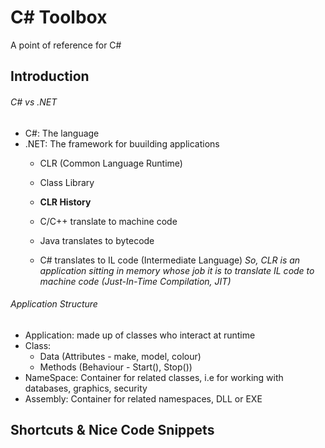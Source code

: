 # C# Toolbox 
A point of reference for C#

## Introduction
###### C# vs .NET
- C#: The language
- .NET: The framework for buuilding applications
  - CLR (Common Language Runtime)
  - Class Library
  
  -  __CLR History__
    - C/C++ translate to machine code
    - Java translates to bytecode
    - C# translates to IL code (Intermediate Language)
    _So, CLR is an application sitting in memory whose job it is to translate IL code to machine code (Just-In-Time Compilation, JIT)_
    
###### Application Structure
- Application: made up of classes who interact at runtime
- Class: 
  - Data (Attributes - make, model, colour)
  - Methods (Behaviour - Start(), Stop())
- NameSpace: Container for related classes, i.e for working with databases, graphics, security
- Assembly: Container for related namespaces, DLL or EXE
    

## Shortcuts & Nice Code Snippets

